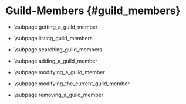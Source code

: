 Guild-Members {#guild_members}
============
* \subpage getting_a_guild_member

* \subpage listing_guild_members

* \subpage searching_guild_members

* \subpage adding_a_guild_member

* \subpage modifying_a_guild_member

* \subpage modifying_the_current_guild_member

* \subpage removing_a_guild_member